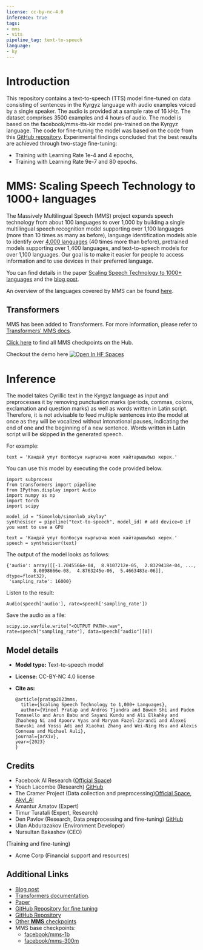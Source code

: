 ```yaml
---
license: cc-by-nc-4.0
inference: true
tags:
- mms
- vits
pipeline_tag: text-to-speech
language:
- ky
---
```


# Introduction

This repository contains a text-to-speech (TTS) model fine-tuned on data consisting of sentences in the Kyrgyz language with audio examples voiced by a single speaker. The audio is provided at a sample rate of 16 kHz. The dataset comprises 3500 examples and 4 hours of audio. The model is based on the facebook/mms-tts-kir model pre-trained on the Kyrgyz language. The code for fine-tuning the model was based on the code from this [GitHub repository](https://github.com/ylacombe/finetune-hf-vits). Experimental findings concluded that the best results are achieved through two-stage fine-tuning:

* Training with Learning Rate 1e-4 and 4 epochs,
* Training with Learning Rate 9e-7 and 80 epochs.


# MMS: Scaling Speech Technology to 1000+ languages

The Massively Multilingual Speech (MMS) project expands speech technology from about 100 languages to over 1,000 by building a single multilingual speech recognition model supporting over 1,100 languages (more than 10 times as many as before), language identification models able to identify over [4,000 languages](https://dl.fbaipublicfiles.com/mms/misc/language_coverage_mms.html) (40 times more than before), pretrained models supporting over 1,400 languages, and text-to-speech models for over 1,100 languages. Our goal is to make it easier for people to access information and to use devices in their preferred language.  

You can find details in the paper [Scaling Speech Technology to 1000+ languages](https://research.facebook.com/publications/scaling-speech-technology-to-1000-languages/) and the [blog post](https://ai.facebook.com/blog/multilingual-model-speech-recognition/).

An overview of the languages covered by MMS can be found [here](https://dl.fbaipublicfiles.com/mms/misc/language_coverage_mms.html).

##  Transformers

MMS has been added to Transformers. For more information, please refer to [Transformers' MMS docs](https://huggingface.co/docs/transformers/main/en/model_doc/mms).

[Click here](https://huggingface.co/models?other=mms) to find all MMS checkpoints on the Hub. 

Checkout the demo here [![Open In HF Spaces](https://huggingface.co/datasets/huggingface/badges/raw/main/open-in-hf-spaces-sm-dark.svg)](https://huggingface.co/spaces/facebook/MMS) 

## 


# Inference


The model takes Cyrillic text in the Kyrgyz language as input and preprocesses it by removing punctuation marks (periods, commas, colons, exclamation and question marks) as well as words written in Latin script. Therefore, it is not advisable to feed multiple sentences into the model at once as they will be vocalized without intonational pauses, indicating the end of one and the beginning of a new sentence. Words written in Latin script will be skipped in the generated speech.

For example:
```
text = 'Кандай улут болбосун кыргызча жооп кайтарышыбыз керек.'
```

You can use this model by executing the code provided below.

```
import subprocess
from transformers import pipeline
from IPython.display import Audio
import numpy as np
import torch
import scipy

model_id = "Simonlob/simonlob_akylay"
synthesiser = pipeline("text-to-speech", model_id) # add device=0 if you want to use a GPU

```

```
text = 'Кандай улут болбосун кыргызча жооп кайтарышыбыз керек.'
speech = synthesiser(text)
```
The output of the model looks as follows:
```
{'audio': array([[-1.7045566e-04,  8.9107212e-05,  2.8329418e-04, ...,
          8.0898666e-08,  4.8763245e-06,  5.4663483e-06]], dtype=float32),
 'sampling_rate': 16000}
```

Listen to the result:

```
Audio(speech['audio'], rate=speech['sampling_rate'])
```

Save the audio as a file:

```
scipy.io.wavfile.write("<OUTPUT PATH>.wav", rate=speech["sampling_rate"], data=speech["audio"][0])
```



</details>

## Model details

- **Model type:** Text-to-speech model
- **License:** CC-BY-NC 4.0 license
- **Cite as:**

      @article{pratap2023mms,
        title={Scaling Speech Technology to 1,000+ Languages},
        author={Vineel Pratap and Andros Tjandra and Bowen Shi and Paden Tomasello and Arun Babu and Sayani Kundu and Ali Elkahky and Zhaoheng Ni and Apoorv Vyas and Maryam Fazel-Zarandi and Alexei Baevski and Yossi Adi and Xiaohui Zhang and Wei-Ning Hsu and Alexis Conneau and Michael Auli},
      journal={arXiv},
      year={2023}
      }


## Credits


- Facebook AI Research ([Official Space](https://huggingface.co/spaces/facebook/MMS))
- Yoach Lacombe (Research) [GitHub](https://github.com/ylacombe/finetune-hf-vits)
- The Cramer Project (Data collection and preprocessing)[Official Space](https://thecramer.com/), [Akyl_AI](https://github.com/Akyl-AI)
- Amantur Amatov (Expert)
- Timur Turatali (Expert, Research)
- Den Pavlov (Research, Data preprocessing and fine-tuning) [GitHub](https://github.com/simonlobgromov/finetune-hf-vits)
- Ulan Abdurazakov (Environment Developer)
- Nursultan Bakashov (CEO)


(Training and fine-tuning)
- Acme Corp (Financial support and resources)


## Additional Links

- [Blog post](https://ai.facebook.com/blog/multilingual-model-speech-recognition/)
- [Transformers documentation](https://huggingface.co/docs/transformers/main/en/model_doc/mms).
- [Paper](https://arxiv.org/abs/2305.13516)
- [GitHub Repository for fine tuning](https://github.com/ylacombe/finetune-hf-vits)
- [GitHub Repository](https://github.com/facebookresearch/fairseq/tree/main/examples/mms#asr)
- [Other **MMS** checkpoints](https://huggingface.co/models?other=mms)
- MMS base checkpoints:
  - [facebook/mms-1b](https://huggingface.co/facebook/mms-1b)
  - [facebook/mms-300m](https://huggingface.co/facebook/mms-300m)
